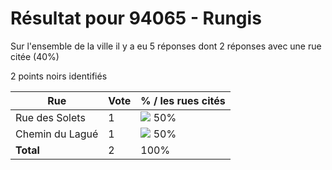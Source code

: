 # Résultat pour 94065 - Rungis

Sur l'ensemble de la ville il y a eu 5 réponses dont 2 réponses avec une rue citée (40%)

2 points noirs identifiés

| Rue | Vote | % / les rues cités|
|-----|------|-------------------|
| Rue des Solets | 1 | <img src="../../img/bar_50.gif" />&nbsp;50%|
| Chemin du Lagué | 1 | <img src="../../img/bar_50.gif" />&nbsp;50%|
| **Total** | 2 | 100%|
